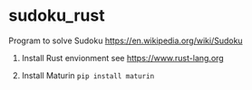 # sudoku_rust
Program to solve Sudoku <https://en.wikipedia.org/wiki/Sudoku>

1. Install Rust envionment
see <https://www.rust-lang.org>

2. Install Maturin
``` pip install maturin ```

